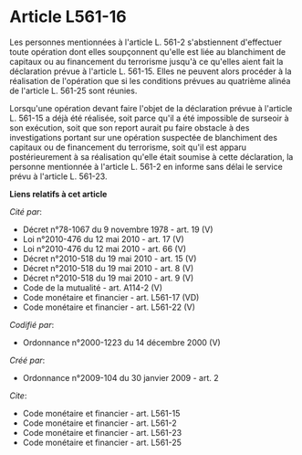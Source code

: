 # Article L561-16

Les personnes mentionnées à l'article L. 561-2 s'abstiennent d'effectuer toute opération dont elles soupçonnent qu'elle est
liée au blanchiment de capitaux ou au financement du terrorisme jusqu'à ce qu'elles aient fait la déclaration prévue à
l'article L. 561-15. Elles ne peuvent alors procéder à la réalisation de l'opération que si les conditions prévues au
quatrième alinéa de l'article L. 561-25 sont réunies. 

Lorsqu'une opération devant faire l'objet de la déclaration prévue à l'article L. 561-15 a déjà été réalisée, soit parce
qu'il a été impossible de surseoir à son exécution, soit que son report aurait pu faire obstacle à des investigations portant
sur une opération suspectée de blanchiment des capitaux ou de financement du terrorisme, soit qu'il est apparu
postérieurement à sa réalisation qu'elle était soumise à cette déclaration, la personne mentionnée à l'article L. 561-2 en
informe sans délai le service prévu à l'article L. 561-23.

**Liens relatifs à cet article**

_Cité par_:

  - Décret n°78-1067 du 9 novembre 1978 - art. 19 (V)
  - Loi n°2010-476 du 12 mai 2010 - art. 17 (V)
  - Loi n°2010-476 du 12 mai 2010 - art. 66 (V)
  - Décret n°2010-518 du 19 mai 2010 - art. 15 (V)
  - Décret n°2010-518 du 19 mai 2010 - art. 8 (V)
  - Décret n°2010-518 du 19 mai 2010 - art. 9 (V)
  - Code de la mutualité - art. A114-2 (V)
  - Code monétaire et financier - art. L561-17 (VD)
  - Code monétaire et financier - art. L561-22 (V)

_Codifié par_:

  - Ordonnance n°2000-1223 du 14 décembre 2000 (V)

_Créé par_:

  - Ordonnance n°2009-104 du 30 janvier 2009 - art. 2

_Cite_:

  - Code monétaire et financier - art. L561-15
  - Code monétaire et financier - art. L561-2
  - Code monétaire et financier - art. L561-23
  - Code monétaire et financier - art. L561-25
